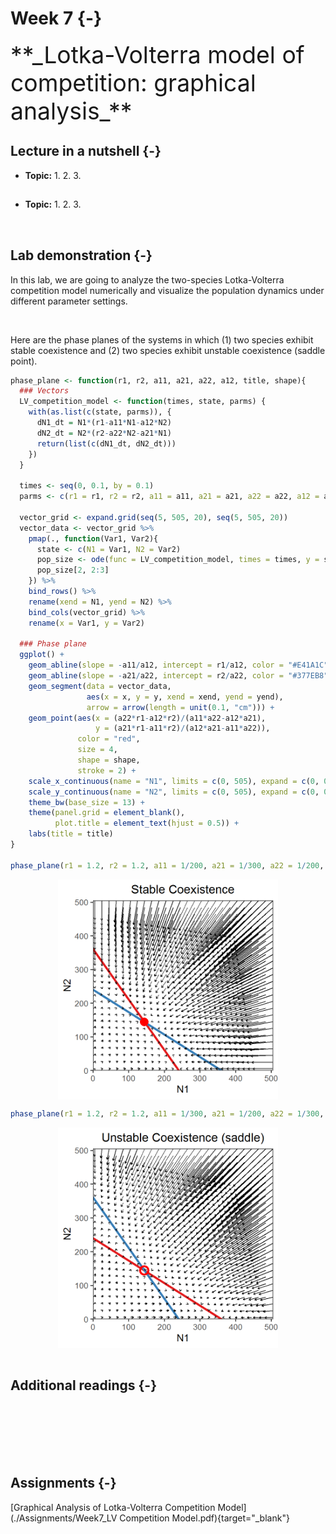 

# Week 7  {-} 
<div style = "font-size: 28pt"> **_Lotka-Volterra model of competition: graphical analysis_**</div>

## Lecture in a nutshell {-}

* **Topic:**
    1. 
    2. 
    3. 
    
<div style="height:1px ;"><br></div>

* **Topic:**
    1. 
    2. 
    3.

<div style="height:1px ;"><br></div>    
<br>


## Lab demonstration {-}

In this lab, we are going to analyze the two-species Lotka-Volterra competition model numerically and visualize the population dynamics under different parameter settings.


<br>

Here are the phase planes of the systems in which (1) two species exhibit stable coexistence and (2) two species exhibit unstable coexistence (saddle point).


```r
phase_plane <- function(r1, r2, a11, a21, a22, a12, title, shape){
  ### Vectors
  LV_competition_model <- function(times, state, parms) {
    with(as.list(c(state, parms)), {
      dN1_dt = N1*(r1-a11*N1-a12*N2)  
      dN2_dt = N2*(r2-a22*N2-a21*N1)
      return(list(c(dN1_dt, dN2_dt)))
    })
  }
  
  times <- seq(0, 0.1, by = 0.1)
  parms <- c(r1 = r1, r2 = r2, a11 = a11, a21 = a21, a22 = a22, a12 = a12)
  
  vector_grid <- expand.grid(seq(5, 505, 20), seq(5, 505, 20))
  vector_data <- vector_grid %>% 
    pmap(., function(Var1, Var2){
      state <- c(N1 = Var1, N2 = Var2)
      pop_size <- ode(func = LV_competition_model, times = times, y = state, parms = parms)
      pop_size[2, 2:3]
    }) %>% 
    bind_rows() %>%
    rename(xend = N1, yend = N2) %>%
    bind_cols(vector_grid) %>%
    rename(x = Var1, y = Var2)
  
  ### Phase plane
  ggplot() + 
    geom_abline(slope = -a11/a12, intercept = r1/a12, color = "#E41A1C", size = 1.5) + 
    geom_abline(slope = -a21/a22, intercept = r2/a22, color = "#377EB8", size = 1.5) + 
    geom_segment(data = vector_data, 
                 aes(x = x, y = y, xend = xend, yend = yend), 
                 arrow = arrow(length = unit(0.1, "cm"))) +
    geom_point(aes(x = (a22*r1-a12*r2)/(a11*a22-a12*a21), 
                   y = (a21*r1-a11*r2)/(a12*a21-a11*a22)), 
               color = "red", 
               size = 4, 
               shape = shape,
               stroke = 2) +
    scale_x_continuous(name = "N1", limits = c(0, 505), expand = c(0, 0)) +
    scale_y_continuous(name = "N2", limits = c(0, 505), expand = c(0, 0)) +
    theme_bw(base_size = 13) + 
    theme(panel.grid = element_blank(),
          plot.title = element_text(hjust = 0.5)) +
    labs(title = title)
}

phase_plane(r1 = 1.2, r2 = 1.2, a11 = 1/200, a21 = 1/300, a22 = 1/200, a12 = 1/300, title = "Stable Coexistence", shape = 16)
```

<img src="07_Week_7_files/figure-html/unnamed-chunk-2-1.png" width="70%" style="display: block; margin: auto;" />

```r
phase_plane(r1 = 1.2, r2 = 1.2, a11 = 1/300, a21 = 1/200, a22 = 1/300, a12 = 1/200, title = "Unstable Coexistence (saddle)", shape = 1)
```

<img src="07_Week_7_files/figure-html/unnamed-chunk-2-2.png" width="70%" style="display: block; margin: auto;" />
<br>

## Additional readings {-}

<br>
<br>
<br>
<br>
<br>

## Assignments {-}

[Graphical Analysis of Lotka-Volterra Competition Model](./Assignments/Week7_LV Competition Model.pdf){target="_blank"}

<!-- [Suggested Solutions](./Assignments/Week7_LV Competition Model_with_Solutions.pdf){target="_blank"} -->





